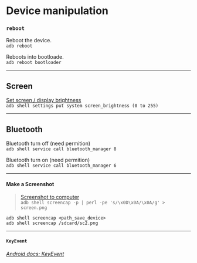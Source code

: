 # Device manipulation

### `reboot`

Reboot the device. <br>
`adb reboot`

Reboots into bootloade. <br>
`adb reboot bootloader`

***

## Screen

[Set screen / display brightness](https://github.com/Genymobile/scrcpy/issues/101) <br>
`adb shell settings put system screen_brightness (0 to 255)`

***

## Bluetooth

Bluetooth turn off (need permition) <br> 
`adb shell service call bluetooth_manager 8`

Bluetooth turn on (need permition) <br> 
`adb shell service call bluetooth_manager 6`

***

#### Make a Screenshot

> [Screenshot to computer](https://blog.shvetsov.com/2013/02/grab-android-screenshot-to-computer-via.html) <br>
> `adb shell screencap -p | perl -pe 's/\x0D\x0A/\x0A/g' > screen.png`

`adb shell screencap <path_save_device>` <br>
`adb shell screencap /sdcard/sc2.png`

***

#### `KeyEvent`

[_Android docs: KeyEvent_](https://developer.android.com/reference/android/view/KeyEvent.html#KEYCODE_POWER)

